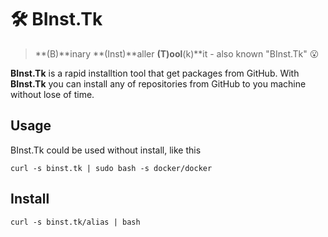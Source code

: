 # 🛠️ BInst.Tk

> **(B)**inary **(Inst)**aller **(T)ool**(k)**it - also known "BInst.Tk" 😮

**BInst.Tk** is a rapid installtion tool that get packages from GitHub. With **BInst.Tk** you can install any of repositories from GitHub to you machine without lose of time.

## Usage 

BInst.Tk could be used without install, like this

```shell
curl -s binst.tk | sudo bash -s docker/docker
```

## Install

```shell
curl -s binst.tk/alias | bash
```
